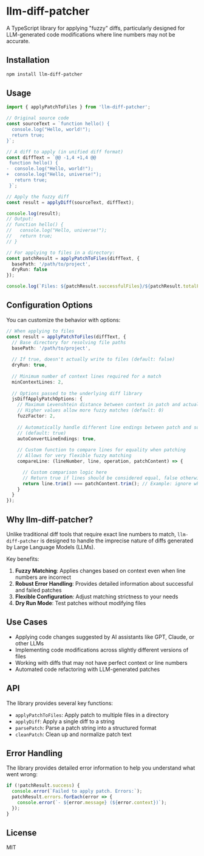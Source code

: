 # llm-diff-patcher

A TypeScript library for applying "fuzzy" diffs, particularly designed for LLM-generated code modifications where line numbers may not be accurate.

## Installation

```bash
npm install llm-diff-patcher
```

## Usage

```typescript
import { applyPatchToFiles } from 'llm-diff-patcher';

// Original source code
const sourceText = `function hello() {
  console.log("Hello, world!");
  return true;
}`;

// A diff to apply (in unified diff format)
const diffText = `@@ -1,4 +1,4 @@
 function hello() {
-  console.log("Hello, world!");
+  console.log("Hello, universe!");
   return true;
 }`;

// Apply the fuzzy diff
const result = applyDiff(sourceText, diffText);

console.log(result);
// Output:
// function hello() {
//   console.log("Hello, universe!");
//   return true;
// }

// For applying to files in a directory:
const patchResult = applyPatchToFiles(diffText, {
  basePath: '/path/to/project',
  dryRun: false
});

console.log(`Files: ${patchResult.successfulFiles}/${patchResult.totalFiles}, Hunks: ${patchResult.appliedHunks}/${patchResult.totalHunks}`);
```

## Configuration Options

You can customize the behavior with options:

```typescript
// When applying to files
const result = applyPatchToFiles(diffText, {
  // Base directory for resolving file paths
  basePath: '/path/to/project',
  
  // If true, doesn't actually write to files (default: false)
  dryRun: true,
  
  // Minimum number of context lines required for a match
  minContextLines: 2,
  
  // Options passed to the underlying diff library
  jsDiffApplyPatchOptions: {
    // Maximum Levenshtein distance between context in patch and actual file lines
    // Higher values allow more fuzzy matches (default: 0)
    fuzzFactor: 2,
    
    // Automatically handle different line endings between patch and source file
    // (default: true)
    autoConvertLineEndings: true,
    
    // Custom function to compare lines for equality when patching
    // Allows for very flexible fuzzy matching
    compareLine: (lineNumber, line, operation, patchContent) => {

      // Custom comparison logic here
      // Return true if lines should be considered equal, false otherwise
      return line.trim() === patchContent.trim(); // Example: ignore whitespace
    }
  }
});
```

## Why llm-diff-patcher?

Unlike traditional diff tools that require exact line numbers to match, `llm-diff-patcher` is designed to handle the imprecise nature of diffs generated by Large Language Models (LLMs). 

Key benefits:

1. **Fuzzy Matching**: Applies changes based on context even when line numbers are incorrect
2. **Robust Error Handling**: Provides detailed information about successful and failed patches
3. **Flexible Configuration**: Adjust matching strictness to your needs
4. **Dry Run Mode**: Test patches without modifying files

## Use Cases

- Applying code changes suggested by AI assistants like GPT, Claude, or other LLMs
- Implementing code modifications across slightly different versions of files
- Working with diffs that may not have perfect context or line numbers
- Automated code refactoring with LLM-generated patches

## API

The library provides several key functions:

- `applyPatchToFiles`: Apply patch to multiple files in a directory
- `applyDiff`: Apply a single diff to a string
- `parsePatch`: Parse a patch string into a structured format
- `cleanPatch`: Clean up and normalize patch text

## Error Handling

The library provides detailed error information to help you understand what went wrong:

```typescript
if (!patchResult.success) {
  console.error(`Failed to apply patch. Errors:`);
  patchResult.errors.forEach(error => {
    console.error(`- ${error.message} (${error.context})`);
  });
}
```

## License

MIT